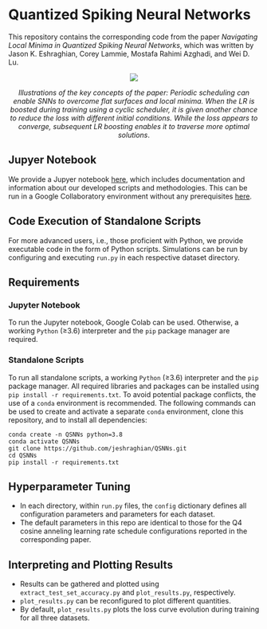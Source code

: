 # Quantized Spiking Neural Networks
This repository contains the corresponding code from the paper *Navigating Local Minima in Quantized Spiking Neural Networks*, which was written by Jason K. Eshraghian, Corey Lammie, Mostafa Rahimi Azghadi, and Wei D. Lu.

<p align="center"><img src="https://user-images.githubusercontent.com/40262130/153729436-964410be-5265-416e-b50a-10258b17c411.png"><p >
</p>
<p style="text-align: center;"><i>Illustrations of the key concepts of the paper: Periodic scheduling can enable SNNs to overcome flat surfaces and local minima. When the LR is boosted during training using a cyclic scheduler, it is given another chance to reduce the loss with different initial conditions. While the loss appears to converge, subsequent LR boosting enables it to traverse more optimal solutions</i>.</p>



## Jupyer Notebook
We provide a Jupyer notebook [here](https://github.com/jeshraghian/QSNNs/blob/main/quickstart.ipynb), which includes documentation and information about our developed scripts and methodologies. This can be run in a Google Collaboratory environment without any prerequisites [here](https://colab.research.google.com/github/jeshraghian/QSNNs/blob/main/quickstart.ipynb).

## Code Execution of Standalone Scripts 
For more advanced users, i.e., those proficient with Python, we provide executable code in the form of Python scripts. Simulations can be run by configuring and executing `run.py` in each respective dataset directory.

## Requirements
### Jupyter Notebook
To run the Jupyter notebook, Google Colab can be used. Otherwise, a working `Python` (≥3.6) interpreter and the `pip` package manager are required.

### Standalone Scripts
To run all standalone scripts, a working `Python` (≥3.6) interpreter and the `pip` package manager. All required libraries and packages can be installed using  `pip install -r requirements.txt`. To avoid potential package conflicts, the use of a `conda` environment is recommended. The following commands can be used to create and activate a separate `conda` environment, clone this repository, and to install all dependencies:

```
conda create -n QSNNs python=3.8
conda activate QSNNs
git clone https://github.com/jeshraghian/QSNNs.git
cd QSNNs
pip install -r requirements.txt
```

## Hyperparameter Tuning
* In each directory, within `run.py` files, the `config` dictionary defines all configuration parameters and parameters for each dataset. 
* The default parameters in this repo are identical to those for the Q4 cosine anneling learning rate schedule configurations reported in the corresponding paper.

## Interpreting and Plotting Results
* Results can be gathered and plotted using `extract_test_set_accuracy.py` and `plot_results.py`, respectively. 
* `plot_results.py` can be reconfigured to plot different quantities.
* By default, `plot_results.py` plots the loss curve evolution during training for all three datasets.
